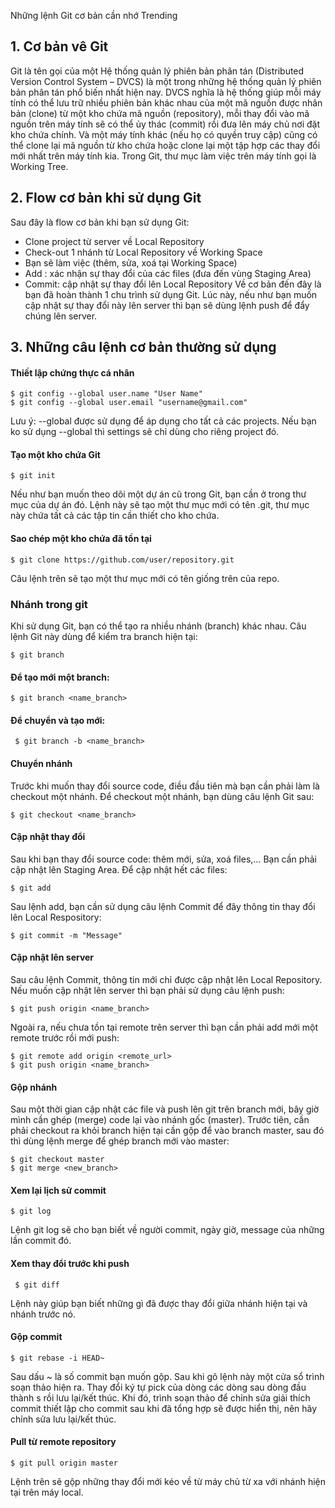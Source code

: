 Những lệnh Git cơ bản cần nhớ
Trending
## 1. Cơ bản vê Git
Git là tên gọi của một Hệ thống quản lý phiên bản phân tán (Distributed Version Control System – DVCS) là một trong những hệ thống quản lý phiên bản phân tán phổ biến nhất hiện nay. DVCS nghĩa là hệ thống giúp mỗi máy tính có thể lưu trữ nhiều phiên bản khác nhau của một mã nguồn được nhân bản (clone) từ một kho chứa mã nguồn (repository), mỗi thay đổi vào mã nguồn trên máy tính sẽ có thể ủy thác (commit) rồi đưa lên máy chủ nơi đặt kho chứa chính. Và một máy tính khác (nếu họ có quyền truy cập) cũng có thể clone lại mã nguồn từ kho chứa hoặc clone lại một tập hợp các thay đổi mới nhất trên máy tính kia. Trong Git, thư mục làm việc trên máy tính gọi là Working Tree.

## 2. Flow cơ bản khi sử dụng Git
Sau đây là flow cơ bản khi bạn sử dụng Git:

* Clone project từ server về Local Repository
* Check-out 1 nhánh từ Local Repository về Working Space
* Bạn sẽ làm việc (thêm, sửa, xoá tại Working Space)
* Add : xác nhận sự thay đổi của các files (đưa đến vùng Staging Area)
* Commit: cập nhật sự thay đổi lên Local Repository
Về cơ bản đến đây là bạn đã hoàn thành 1 chu trình sử dụng Git. Lúc này, nếu như bạn muốn cập nhật sự thay đổi này lên server thì bạn sẽ dùng lệnh push để đẩy chúng lên server.

## 3. Những câu lệnh cơ bản thường sử dụng
#### Thiết lập chứng thực cá nhân
```
$ git config --global user.name "User Name"
$ git config --global user.email "username@gmail.com"
```
Lưu ý: --global được sử dụng để áp dụng cho tất cả các projects. Nếu bạn ko sử dụng --global thì settings sẽ chỉ dùng cho riêng project đó.

#### Tạo một kho chứa Git
`$ git init`

Nếu như bạn muốn theo dõi một dự án cũ trong Git, bạn cần ở trong thư mục của dự án đó. Lệnh này sẽ tạo một thư mục mới có tên .git, thư mục này chứa tất cả các tập tin cần thiết cho kho chứa.

#### Sao chép một kho chứa đã tồn tại
`$ git clone https://github.com/user/repository.git`

Câu lệnh trên sẽ tạo một thư mục mới có tên giống trên của repo.

### Nhánh trong git
Khi sử dụng Git, bạn có thể tạo ra nhiều nhánh (branch) khác nhau. Câu lệnh Git này dùng để kiểm tra branch hiện tại:

`$ git branch`

#### Để tạo mới một branch:

`$ git branch <name_branch>`

#### Để chuyển và tạo mới:

` $ git branch -b <name_branch>`

#### Chuyển nhánh
Trước khi muốn thay đổi source code, điều đầu tiên mà bạn cần phải làm là checkout một nhánh. Để checkout một nhánh, bạn dùng câu lệnh Git sau:

`$ git checkout <name_branch>`

#### Cập nhật thay đổi
Sau khi bạn thay đổi source code: thêm mới, sửa, xoá files,… Bạn cần phải cập nhật lên Staging Area. Để cập nhật hết các files:

`$ git add` 

Sau lệnh add, bạn cần sử dụng câu lệnh Commit để đây thông tin thay đổi lên Local Respository:

`$ git commit -m "Message"`

#### Cập nhật lên server
Sau câu lệnh Commit, thông tin mới chỉ được cập nhật lên Local Repository. Nếu muốn cập nhật lên server thì bạn phải sử dụng câu lệnh push:

`$ git push origin <name_branch>`

Ngoài ra, nếu chưa tồn tại remote trên server thì bạn cần phải add mới một remote trước rồi mới push:
```
$ git remote add origin <remote_url>
$ git push origin <name_branch>
```
#### Gộp nhánh
Sau một thời gian cập nhật các file và push lên git trên branch mới, bây giờ mình cần ghép (merge) code lại vào nhánh gốc (master). Trước tiên, cần phải checkout ra khỏi branch hiện tại cần gộp để vào branch master, sau đó thì dùng lệnh merge để ghép branch mới vào master:
```
$ git checkout master
$ git merge <new_branch>
```
#### Xem lại lịch sử commit
`$ git log`

Lệnh git log sẽ cho bạn biết về người commit, ngày giờ, message của những lần commit đó.

#### Xem thay đổi trước khi push
 ` $ git diff`

Lệnh này giúp bạn biết những gì đã được thay đổi giữa nhánh hiện tại và nhánh trước nó.

#### Gộp commit
`$ git rebase -i HEAD~`

Sau dấu ~ là số commit bạn muốn gộp. Sau khi gõ lệnh này một cửa sổ trình soạn thảo hiện ra. Thay đổi ký tự pick của dòng các dòng sau dòng đầu thành s rồi lưu lại/kết thúc. Khi đó, trình soạn thảo để chỉnh sửa giải thích commit thiết lập cho commit sau khi đã tổng hợp sẽ được hiển thị, nên hãy chỉnh sửa lưu lại/kết thúc.

#### Pull từ remote repository
`$ git pull origin master`

Lệnh trên sẽ gộp những thay đổi mới kéo về từ máy chủ từ xa với nhánh hiện tại trên máy local.
